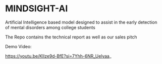 # MINDSIGHT-AI
Artificial Intelligence based model designed to assist in the early detection of mental disorders among college students

The Repo contains the technical report as well as our sales pitch

Demo Video:

https://youtu.be/KlIze9d-BfE?si=7Yhh-6NR_Uelyaa_ 
